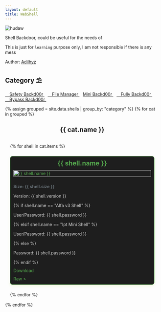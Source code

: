 ```yaml
---
layout: default
title: WebShell
---
```


<!-- # [WebShell](https://adilhyz.github.io/WebShell) -->

![hudaw](https://adilhyz.github.io/WebShell/screenshot.png)

Shell Backdoor, could be useful for the needs of

This is just for `learning` purpose only, I am not responsible if there is any mess

Author: [Adilhyz](https://adilhyz.github.io)

## **Category ⛱**

[ Safety Backd00r ](#safety-backd00r)&ensp;
[ File Manager ](#file-manager)&ensp;
[ Mini Backd00r ](#mini-backd00r)&ensp;
[ Fully Backd00r ](#fully-backd00r)&ensp;
[ Bypass Backd00r ](#bypass-backd00r)&ensp;

<style>
  .shell-container {
    display: grid;
    grid-template-columns: repeat(auto-fit, minmax(300px, 1fr));
    gap: 1.5rem;
    padding: 1rem;
  }

  .shell-card {
    background-color: #1e1e1e;
    border: 1px solid #55aa4e;
    border-radius: 8px;
    box-shadow: 0 4px 10px rgba(181, 232, 83, 0.2);
    overflow: hidden;
    display: flex;
    flex-direction: column;
  }

  .shell-card:hover,
  .shell-card:active {
    background-color:rgba(30, 30, 30, 0.67);
    border: 1px solid #ccc;
    border-radius: 8px;
    box-shadow: 0 4px 10px rgba(204, 204, 204, 0.5);
  }

  .shell-card img {
    width: 100%;
    height: auto;
    object-fit: cover; /* Atau contain tergantung kebutuhan */
    cursor: -webkit-zoom-in; 
    cursor: zoom-in;
  }

  .name {
    text-align: center;
  }

  .shell-card h2 {
    margin: 10px;
    color: #55aa4e;
  }

  .shell-card .info {
    padding: 0 100px 10px 10px;
    font-size: 14px;
    color: #ccc;
  }

  .shell-card .info .size {
    font-size: 14px;
    font-weight: bold;
    color: #636c72 ;
  }

  .shell-card a {
    margin: 0 10px 10px 10px;
    color: #55aa4e;
    text-decoration: none;
  }

.shell-card a:hover,
.shell-card a:active {
  color: #ccc;
  text-decoration: underline;
}

@media (max-width: 480px) {
  .shell-container {
    grid-template-columns: 1fr;
  }
}

@media (max-width: 768px) {
  .shell-container {
    grid-template-columns: 1fr;
  }
}

</style>


{% assign grouped = site.data.shells | group_by: "category" %}
{% for cat in grouped %}
  <h2 class="name" id="{{ cat.name | slugify }}">{{ cat.name }}</h2>
  <div class="shell-container">
    {% for shell in cat.items %}
      <div class="shell-card">
        <h2 class="name">{{ shell.name }}</h2>
        <a href="{{ shell.image }}"><img src="{{ shell.image }}" alt="{{ shell.name }}"></a>
        <div class="info">
          <p class="size">Size: {{ shell.size }}</p>
          <p>Version: {{ shell.version }}</p>
        {% if shell.name == "Alfa v3 Shell" %}
          <p>User/Password: {{ shell.password }}</p>
        {% elsif shell.name == "Ipt Mini Shell" %}
          <p>User/Password: {{ shell.password }}</p>
        {% else %}
          <p>Password: {{ shell.password }}</p>
        {% endif %}
        </div>
        <a href="{{ shell.download }}">Download</a>
        <a href="{{ shell.raw }}">Raw &gt;</a>
      </div>
    {% endfor %}
  </div>
{% endfor %}

